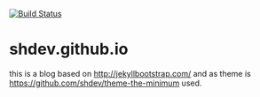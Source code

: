 [![Build Status](https://travis-ci.org/shdev/shdev.github.io.svg?branch=master)](https://travis-ci.org/shdev/shdev.github.io)

# shdev.github.io

this is a blog based on <http://jekyllbootstrap.com/> and as theme is <https://github.com/shdev/theme-the-minimum> used. 

